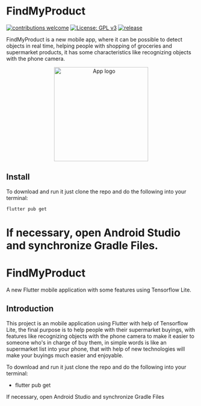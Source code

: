 # FindMyProduct

[![contributions welcome](https://img.shields.io/badge/contributions-welcome-brightgreen.svg?style=flat)](https://github.com/hugopinto1997/FindMyProduct_FrontEnd/blob/master/CONTRIBUTING.md) [![License: GPL v3](https://img.shields.io/badge/License-GPLv3-blue.svg)](https://www.gnu.org/licenses/gpl-3.0) [![release](https://img.shields.io/github/v/release/hugopinto1997/FindMyProduct_FrontEnd?style=flat&label=release&color=blueviolet&maxAge=2592000)]()


FindMyProduct is a new mobile app, where it can be possible to detect objects in real time, helping people with shopping of groceries and supermarket products, it has some characteristics like recognizing objects with the phone camera.

<p align="center"><img src="./assets/Images/logo.jpg" alt="App logo" width="250px" height="250px"></p>

## Install

To download and run it just clone the repo and do the following into your terminal:

```
flutter pub get
```

If necessary, open Android Studio and synchronize Gradle Files.
=======
# FindMyProduct 

A new Flutter mobile application with some features using Tensorflow Lite.

## Introduction

This project is an mobile application using Flutter with help of Tensorflow Lite, the final purpose is to help people with their supermarket buyings, with features like recognizing objects with the phone camera to make it easier to someone who's in charge of buy them, in simple words is like an supermarket list into your phone, that with help of new technologies will make your buyings much easier and enjoyable.


To download and run it just clone the repo and do the following into your terminal:

- flutter pub get

If necessary, open Android Studio and synchronize Gradle Files
